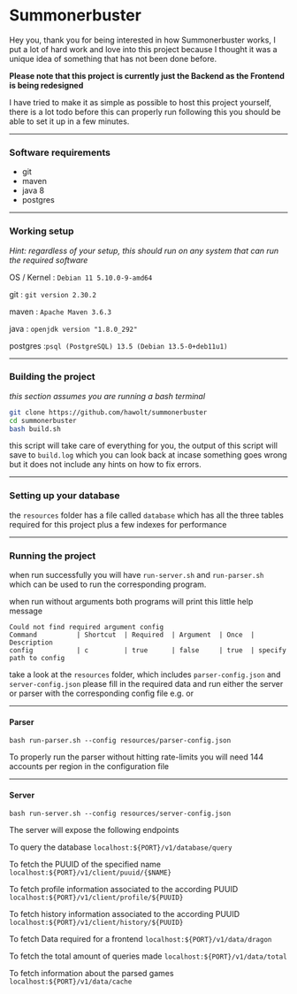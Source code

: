 # Summonerbuster

Hey you, thank you for being interested in how Summonerbuster works, I put a lot of hard work and love into this project because I thought it was a unique idea of something that has not been done before.

**Please note that this project is currently just the Backend as the Frontend is being redesigned**

I have tried to make it as simple as possible to host this project yourself, there is a lot todo before this can properly run following this you should be able to set it up in a few minutes.

---

### Software requirements

* git
* maven
* java 8
* postgres

---

### Working setup

*Hint: regardless of your setup, this should run on any system that can run the required software*

OS / Kernel : `Debian 11 5.10.0-9-amd64`

git : `git version 2.30.2`

maven : `Apache Maven 3.6.3`

java : `openjdk version "1.8.0_292"`

postgres :`psql (PostgreSQL) 13.5 (Debian 13.5-0+deb11u1)`

---

### Building the project

*this section assumes you are running a bash terminal*

```bash
git clone https://github.com/hawolt/summonerbuster
cd summonerbuster
bash build.sh
```

this script will take care of everything for you, the output of this script will save to `build.log` which you can look back at incase something goes wrong but it does not include any hints on how to fix errors.

---

### Setting up your database

the `resources` folder has a file called `database` which has all the three tables required for this project plus a few indexes for performance

---

### Running the project

when run successfully you will have `run-server.sh` and `run-parser.sh` which can be used to run the corresponding program.


when run without arguments both programs will print this little help message

```
Could not find required argument config
Command          | Shortcut  | Required  | Argument  | Once  | Description
config           | c         | true      | false     | true  | specify path to config
```

take a look at the `resources` folder, which includes `parser-config.json` and `server-config.json` please fill in the required data and run either the server or parser with the corresponding config file
e.g.  or 

---

#### Parser

`bash run-parser.sh --config resources/parser-config.json`

To properly run the parser without hitting rate-limits you will need 144 accounts per region in the configuration file

---

#### Server

`bash run-server.sh --config resources/server-config.json`

The server will expose the following endpoints

To query the database `localhost:${PORT}/v1/database/query`

To fetch the PUUID of the specified name `localhost:${PORT}/v1/client/puuid/{$NAME}`

To fetch profile information associated to the according PUUID `localhost:${PORT}/v1/client/profile/${PUUID}`

To fetch history information associated to the according PUUID `localhost:${PORT}/v1/client/history/${PUUID}`

To fetch Data required for a frontend `localhost:${PORT}/v1/data/dragon`

To fetch the total amount of queries made `localhost:${PORT}/v1/data/total`

To fetch information about the parsed games `localhost:${PORT}/v1/data/cache`
